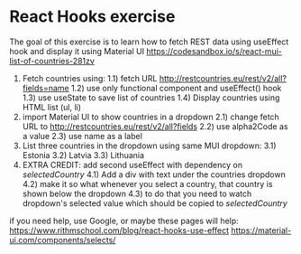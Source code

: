 # React Hooks exercise

The goal of this exercise is to learn how to fetch REST data using useEffect hook
and display it using Material UI
https://codesandbox.io/s/react-mui-list-of-countries-281zv

1. Fetch countries using:
   1.1) fetch URL http://restcountries.eu/rest/v2/all?fields=name
   1.2) use only functional component and useEffect() hook
   1.3) use useState to save list of countries
   1.4) Display countries using HTML list (ul, li)
2. import Material UI to show countries in a dropdown
   2.1) change fetch URL to http://restcountries.eu/rest/v2/all?fields
   2.2) use alpha2Code as a value
   2.3) use name as a label
3. List three countries in the dropdown using same MUI dropdown:
   3.1) Estonia
   3.2) Latvia
   3.3) Lithuania
4. EXTRA CREDIT: add second useEffect with dependency on _selectedCountry_
   4.1) Add a div with text under the countries dropdown
   4.2) make it so what whenever you select a country, that country is
   shown below the dropdown
   4.3) to do that you need to watch dropdown's selected value which should be
   copied to _selectedCountry_

if you need help, use Google, or maybe these pages will help:
https://www.rithmschool.com/blog/react-hooks-use-effect
https://material-ui.com/components/selects/

